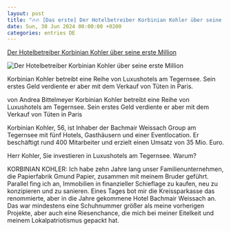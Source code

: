 ```yaml
---
layout: post
title: "🔥🔥 [Das erste] Der Hotelbetreiber Korbinian Kohler über seine erste Million"
date: Sun, 30 Jun 2024 00:00:00 +0200
categories: entries DE
---
```

[Der Hotelbetreiber Korbinian Kohler über seine erste Million](https://www.capital.de/karriere/der-hotelbetreiber-korbinian-kohler-ueber-seine-erste-million-34834634.html)

![Der Hotelbetreiber Korbinian Kohler über seine erste Million](https://image.capital.de/34834632/t/n4/v2/w1440/r1.7778/-/korbinian-kohler-1311884795.jpg)

Korbinian Kohler betreibt eine Reihe von Luxushotels am Tegernsee. Sein erstes Geld verdiente er aber mit dem Verkauf von Tüten in Paris.

von Andrea Bittelmeyer Korbinian Kohler betreibt eine Reihe von Luxushotels am Tegernsee. Sein erstes Geld verdiente er aber mit dem Verkauf von Tüten in Paris

Korbinian Kohler, 56, ist Inhaber der Bachmair Weissach Group am Tegernsee mit fünf Hotels, Gasthäusern und einer Eventlocation. Er beschäftigt rund 400 Mitarbeiter und erzielt einen Umsatz von 35 Mio. Euro.

Herr Kohler, Sie investieren in Luxushotels am Tegernsee. Warum?

KORBINIAN KOHLER: Ich habe zehn Jahre lang unser Familienunternehmen, die Papierfabrik Gmund Papier, zusammen mit meinem Bruder geführt. Parallel fing ich an, Immobilien in finanzieller Schieflage zu kaufen, neu zu konzipieren und zu sanieren. Eines Tages bot mir die Kreissparkasse das renommierte, aber in die Jahre gekommene Hotel Bachmair Weissach an. Das war mindestens eine Schuhnummer größer als meine vorherigen Projekte, aber auch eine Riesenchance, die mich bei meiner Eitelkeit und meinem Lokalpatriotismus gepackt hat.

